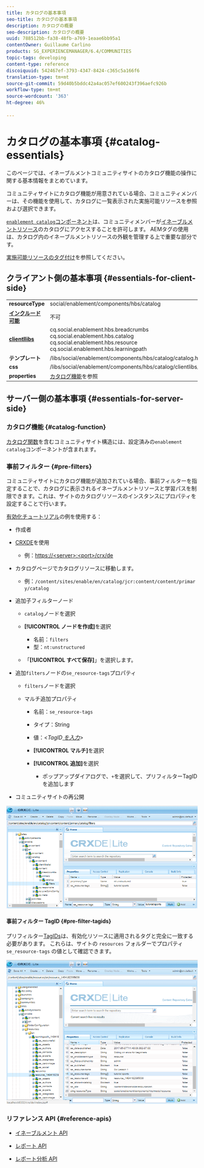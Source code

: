 ```yaml
---
title: カタログの基本事項
seo-title: カタログの基本事項
description: カタログの概要
seo-description: カタログの概要
uuid: 788512bb-fa38-48fb-a769-1eaae6bb95a1
contentOwner: Guillaume Carlino
products: SG_EXPERIENCEMANAGER/6.4/COMMUNITIES
topic-tags: developing
content-type: reference
discoiquuid: 542467ef-3793-4347-8424-c365c5a166f6
translation-type: tm+mt
source-git-commit: 59d40b5bddc42a4ac057ef600243f396aefc926b
workflow-type: tm+mt
source-wordcount: '363'
ht-degree: 46%

---
```



# カタログの基本事項 {#catalog-essentials}

このページでは、イネーブルメントコミュニティサイトのカタログ機能の操作に関する基本情報をまとめています。

コミュニティサイトにカタログ機能が用意されている場合、コミュニティメンバーは、その機能を使用して、カタログに一覧表示された実施可能リソースを参照および選択できます。

[ `enablement catalog`コンポーネント](catalog.md)は、コミュニティメンバーが[イネーブルメントリソース](resources.md)のカタログにアクセスすることを許可します。 AEMタグの使用は、カタログ内のイネーブルメントリソースの外観を管理する上で重要な部分です。

[実施可能リソースのタグ付け](tag-resources.md)を参照してください。

## クライアント側の基本事項  {#essentials-for-client-side}

<table> 
 <tbody> 
  <tr> 
   <td> <strong>resourceType</strong></td> 
   <td>social/enablement/components/hbs/catalog</td> 
  </tr> 
  <tr> 
   <td> <a href="scf.md#add-or-include-a-communities-component"><strong>インクルード可能</strong></a></td> 
   <td>不可</td> 
  </tr> 
  <tr> 
   <td> <a href="clientlibs.md"><strong>clientllibs</strong></a></td> 
   <td>cq.social.enablement.hbs.breadcrumbs<br /> cq.social.enablement.hbs.catalog<br /> cq.social.enablement.hbs.resource<br /> cq.social.enablement.hbs.learningpath</td> 
  </tr> 
  <tr> 
   <td> <strong>テンプレート</strong></td> 
   <td> /libs/social/enablement/components/hbs/catalog/catalog.hbs<br /> </td> 
  </tr> 
  <tr> 
   <td> <strong>css</strong></td> 
   <td> /libs/social/enablement/components/hbs/catalog/clientlibs/catalog.css</td> 
  </tr> 
  <tr> 
   <td><strong> properties</strong></td> 
   <td><a href="catalog.md">カタログ機能</a>を参照</td> 
  </tr> 
 </tbody> 
</table>

## サーバー側の基本事項 {#essentials-for-server-side}

### カタログ機能 {#catalog-function}

[カタログ関数](functions.md#catalog-function)を含むコミュニティサイト構造には、設定済みの`enablement catalog`コンポーネントが含まれます。

### 事前フィルター {#pre-filters}

コミュニティサイトにカタログ機能が追加されている場合、事前フィルターを指定することで、カタログに表示されるイネーブルメントリソースと学習パスを制限できます。これは、サイトのカタログリソースのインスタンスにプロパティを設定することで行います。

[有効化チュートリアル](getting-started-enablement.md)の例を使用する：

* 作成者
* [CRXDE](../../help/sites-developing/developing-with-crxde-lite.md)を使用

   * 例：[https://&lt;server>:&lt;port>/crx/de](http://localhost:4502/crx/de)

* カタログページでカタログリソースに移動します。

   * 例：`/content/sites/enable/en/catalog/jcr:content/content/primary/catalog`

* 追加子フィルターノード

   * `catalog`ノードを選択
   * **[!UICONTROL ノードを作成]**&#x200B;を選択

      * 名前：`filters`
      * 型：`nt:unstructured`
   * 「**[!UICONTROL すべて保存]**」を選択します。


* 追加`filters`ノードの`se_resource-tags`プロパティ

   * `filters`ノードを選択
   * マルチ追加プロパティ

      * 名前：`se_resource-tags`
      * タイプ：String
      * 値：&lt;*TagID[ を入力](#pre-filter-tagids)>*
      * **[!UICONTROL マルチ]**&#x200B;を選択
      * **[!UICONTROL 追加]**&#x200B;を選択

         * ポップアップダイアログで、`+`を選択して、プリフィルターTagIDを追加します

* コミュニティサイトの再公開

![chlimage_1-189](assets/chlimage_1-189.png)

#### 事前フィルター TagID {#pre-filter-tagids}

プリフィルター[TagIDs](../../help/sites-developing/framework.md#tagid)は、有効化リソースに適用されるタグと完全に一致する必要があります。 これらは、サイトの `resources` フォルダーでプロパティ `se_resource-tags` の値として確認できます。

![chlimage_1-190](assets/chlimage_1-190.png)

### リファレンス API {#reference-apis}

* [イネーブルメント API](https://helpx.adobe.com/experience-manager/6-4/sites/developing/using/reference-materials/javadoc/com/adobe/cq/social/enablement/client/api/package-summary.html)

* [レポート API](https://helpx.adobe.com/experience-manager/6-4/sites/developing/using/reference-materials/javadoc/com/adobe/cq/social/enablement/client/reporting/api/package-summary.html)

* [レポート分析 API](https://helpx.adobe.com/experience-manager/6-4/sites/developing/using/reference-materials/javadoc/com/adobe/cq/social/enablement/client/reporting/analytics/api/package-summary.html)

